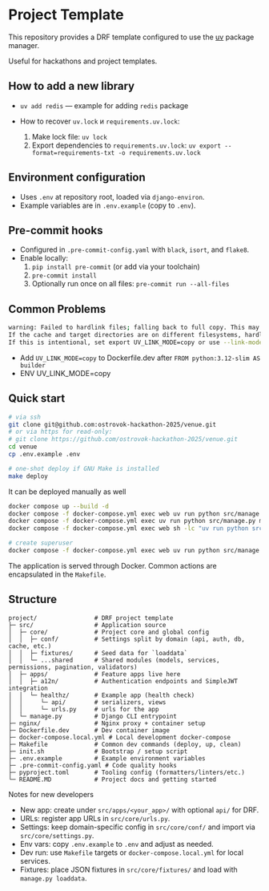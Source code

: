 # Project Template

This repository provides a DRF template configured to use the [uv](https://github.com/astral-sh/uv) package manager.

Useful for hackathons and project templates.

## How to add a new library

  - `uv add redis` — example for adding `redis` package

- How to recover `uv.lock` и `requirements.uv.lock`:
  1. Make lock file: `uv lock`
  2. Export dependencies to `requirements.uv.lock`: `uv export --format=requirements-txt -o requirements.uv.lock`

## Environment configuration

- Uses `.env` at repository root, loaded via `django-environ`.
- Example variables are in `.env.example` (copy to `.env`).

## Pre-commit hooks

- Configured in `.pre-commit-config.yaml` with `black`, `isort`, and `flake8`.
- Enable locally:
  1. `pip install pre-commit` (or add via your toolchain)
  2. `pre-commit install`
  3. Optionally run once on all files: `pre-commit run --all-files`

## Common Problems

```bash
warning: Failed to hardlink files; falling back to full copy. This may lead to degraded performance. 
If the cache and target directories are on different filesystems, hardlinking may not be supported.
If this is intentional, set export UV_LINK_MODE=copy or use --link-mode=copy to suppress this warning.
```

- Add `UV_LINK_MODE=copy` to Dockerfile.dev after `FROM python:3.12-slim AS builder`
- ENV UV_LINK_MODE=copy 

## Quick start

```bash
# via ssh
git clone git@github.com:ostrovok-hackathon-2025/venue.git
# or via https for read-only:
# git clone https://github.com/ostrovok-hackathon-2025/venue.git
cd venue
cp .env.example .env

# one-shot deploy if GNU Make is installed
make deploy
```
It can be deployed manually as well
```bash
docker compose up --build -d
docker compose -f docker-compose.yml exec web uv run python src/manage.py collectstatic --noinput
docker compose -f docker-compose.yml exec uv run python src/manage.py migrate
docker compose -f docker-compose.yml exec web sh -lc "uv run python src/manage.py loaddata src/core/fixtures/*"

# create superuser
docker compose -f docker-compose.yml exec web uv run python src/manage.py createsuperuser
```

The application is served through Docker. Common actions are encapsulated in the `Makefile`.

## Structure

```text
project/                # DRF project template
├─ src/                 # Application source
│  ├─ core/             # Project core and global config
│  │  ├─ conf/          # Settings split by domain (api, auth, db, cache, etc.)
│  │  ├─ fixtures/      # Seed data for `loaddata`
│  │  └─ ...shared      # Shared modules (models, services, permissions, pagination, validators)
│  ├─ apps/             # Feature apps live here
│  │  ├─ a12n/          # Authentication endpoints and SimpleJWT integration
│  │  └─ healthz/       # Example app (health check)
│  │     └─ api/        # serializers, views
│  │     └─ urls.py     # urls for the app
│  └─ manage.py         # Django CLI entrypoint
├─ nginx/               # Nginx proxy + container setup
├─ Dockerfile.dev       # Dev container image
├─ docker-compose.local.yml # Local development docker-compose
├─ Makefile             # Common dev commands (deploy, up, clean)
├─ init.sh              # Bootstrap / setup script
├─ .env.example         # Example environment variables
├─ .pre-commit-config.yaml # Code quality hooks
├─ pyproject.toml       # Tooling config (formatters/linters/etc.)
└─ README.MD            # Project docs and getting started
```

Notes for new developers
- New app: create under `src/apps/<your_app>/` with optional `api/` for DRF.
- URLs: register app URLs in `src/core/urls.py`.
- Settings: keep domain-specific config in `src/core/conf/` and import via `src/core/settings.py`.
- Env vars: copy `.env.example` to `.env` and adjust as needed.
- Dev run: use `Makefile` targets or `docker-compose.local.yml` for local services.
- Fixtures: place JSON fixtures in `src/core/fixtures/` and load with `manage.py loaddata`.
